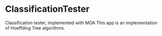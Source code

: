 # ClassificationTester
Classification tester, implemented with MOA
This app is an implementation of Hoeffding Tree algorithms.
